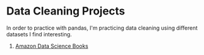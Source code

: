 # Data Cleaning  Projects  
In order to practice with pandas, I'm practicing data cleaning using different datasets I find interesting.  

1. [Amazon Data Science Books](https://github.com/chusk2/data_cleaning/tree/main/data_science_books)
